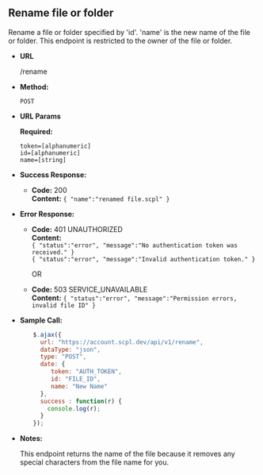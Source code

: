 **Rename file or folder**
----
Rename a file or folder specified by 'id'. 'name' is the new name of the file or folder. This endpoint is restricted to the owner of the file or folder.

* **URL**

  /rename

* **Method:**

  `POST`

*  **URL Params**

   **Required:**

   `token=[alphanumeric]`<br/>
   `id=[alphanumeric]`<br/>
   `name=[string]`

* **Success Response:**

     * **Code:** 200 <br />
       **Content:** `{ "name":"renamed file.scpl" }`

* **Error Response:**

   * **Code:** 401 UNAUTHORIZED <br />
     **Content:**<br/>
     `{ "status":"error", "message":"No authentication token was received." }`<br/>
     `{ "status":"error", "message":"Invalid authentication token." }`

     OR

    * **Code:** 503 SERVICE_UNAVAILABLE <br />
       **Content:** `{ "status":"error", "message":"Permission errors, invalid file ID" }`

* **Sample Call:**

```javascript
       $.ajax({
         url: "https://account.scpl.dev/api/v1/rename",
         dataType: "json",
         type: "POST",
         date: {
            token: "AUTH_TOKEN",
            id: "FILE_ID",
            name: "New Name"
         },
         success : function(r) {
           console.log(r);
         }
       });
```

* **Notes:**

     This endpoint returns the name of the file because it removes any special characters from the file name for you.
